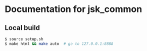 Documentation for jsk_common
============================

Local build
-----------

```sh
$ source setup.sh
$ make html && make auto  # go to 127.0.0.1:8888
```
